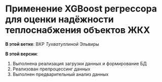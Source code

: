 # Применение XGBoost регрессора  для оценки надёжности теплоснабжения объектов ЖКХ

**В этой ветке**: ВКР *Тухватуллиной* Эльвиры

**В этой версии**:
1) Выполнена реализация загрузки данных и формирование БД
2) Реализован препроцессинг данных
3) Выполнен предварительный анализ данных